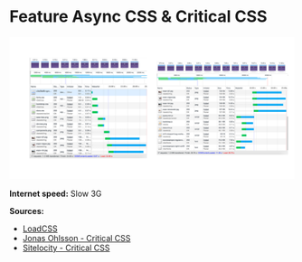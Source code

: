 # Feature Async CSS & Critical CSS
![](https://github.com/jajan20/performance-matters/blob/aSync-%26-Critical-CSS/criticalCSS_aSync.png)

**Internet speed:** Slow 3G

**Sources:**

- [LoadCSS](https://github.com/filamentgroup/loadCSS)
- [Jonas Ohlsson - Critical CSS](https://jonassebastianohlsson.com/criticalpathcssgenerator/)
- [Sitelocity - Critical CSS](https://www.sitelocity.com/critical-path-css-generator)


